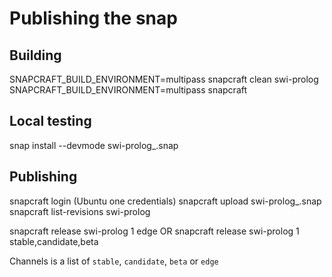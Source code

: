 # Publishing the snap

## Building

   SNAPCRAFT_BUILD_ENVIRONMENT=multipass snapcraft clean swi-prolog
   SNAPCRAFT_BUILD_ENVIRONMENT=multipass snapcraft

## Local testing

   snap install --devmode swi-prolog_<version>.snap

## Publishing

   snapcraft login		   (Ubuntu one credentials)
   snapcraft upload swi-prolog_<version>.snap
   snapcraft list-revisions swi-prolog

   snapcraft release swi-prolog 1 edge
OR
   snapcraft release swi-prolog 1 stable,candidate,beta

Channels is a list of `stable`, `candidate`, `beta` or `edge`

